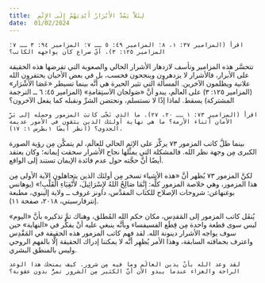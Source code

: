 ```yaml
---
title:  لِئَلاَّ يَمُدَّ الأَبْرَارُ أَيْدِيَهُمْ إِلَى الإِثْمِ
date:  01/02/2024
---
```


`اقرأ (المزامير ٣٧: ١، ٨؛ المزامير ٤٩: ٥ ــ ٧؛ المزامير ٩٤: ٣ ــ ٧؛ المزامير ١٢٥: ٣). أيّ صراع كان يواجهه الكاتب؟`

تتحسَّر هذه المزامير وتأسف لازدهار الأشرار الحالي والصعوبة التي تفرضها هذه الحقيقة على الأبرار، فالأشرار لا يزدهرون وينجحون فحسب، بل في بعض الأحيان يحتقرون الله علانية ويظلمون الآخرين. المسألة التي تثير الحيرة هي أنَّه بينما تسيطر «عَصَا الأشْرَار» (المزامير ١٢٥: ٣) على العالَم، يبدو أنَّ «صَولجان الاَستِقامةِ» (المزامير ٤٥: ٦ ــ الترجمة المشتركة) يسقط. لماذا إذًا لا نستسلم، ونحتضن الشرِّ ونقبله كما يفعل الآخرون؟

`اقرأ (المزامير ٧٣: ١ ــ ٢٠، ٢٧). ما الذي نَجّى كاتبَ المزمور وحمله إلى بَرِّ الأمان أثناء الأزمة؟ ما هي نهاية أولئك الذين يثقون في الأمور عديمة الجدوى؟ (انظر أيضًا ١بطرس ١: ١٧).`

بينما ظلَّ كاتب المزمور ٧٣ يركِّز على الإثم الحالي للعالَم، لم يتمكَّن مِن رؤية الصورة الكبرى مِن وجهة نظر الله. فالمشكلة التي يمثِّلها نجاح الأشرار سحقت إيمانه؛ وكان يعتقد أيضًا أنَّ حجَّته حول عدم فائدة الإيمان تستند إلى الواقع.

لكنَّ المزمور ٧٣ يُظهر أنَّ «هذه الأشياء تسخر مِن أولئك الذين يتجاهلون الآية الأولى مِن هذا المزمور، وهي خلاصة المزمور كلِّه: إِنَّمَا صَالِحٌ اللهُ لإِسْرَائِيلَ، لأَنْقِيَاءِ الْقَلْبِ!» (يوهانس بوغنهاغن: شروحات الإصلاح للكتاب المقدَّس، داونز غروف ــ ولاية إلينوي، مطبعة إنترفارسيتي، ٢٠١٨، صفحة ١١).

يُنقَل كاتب المزمور إلى المَقدِس، مكان حكم الله المُطلق، وهناك تمَّ تذكيره بأنَّ «اليوم» ليس سوى قطعة واحدة مِن قِطَع الفسيفساء وبأنَّه ينبغي عليه أنْ يفكِّر في «النهاية» حين سوف يواجه الأشرار دينونة الله. لقد فهم كاتب المزمور هذه الحقيقة في المَقْدِس واعترف بحماقته السابقة، وهذا الأمر يُظهِر أنَّه لا يمكننا إدراك الحقيقة إلَّا بالفهم الروحي وليس بالمنطق البشري.

`لقد وعد الله بأنْ يدين العالَم وما فيه مِن شرور. كيف يمنحك هذا الوعد الراحة والعزاء عندما يبدو الآن أنَّ الكثير مِن الشرور تمرُّ بدون عقوبة؟`